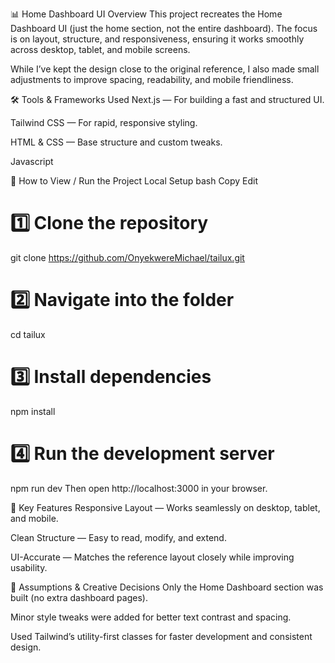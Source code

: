 📊 Home Dashboard UI
Overview
This project recreates the Home Dashboard UI (just the home section, not the entire dashboard).
The focus is on layout, structure, and responsiveness, ensuring it works smoothly across desktop, tablet, and mobile screens.

While I’ve kept the design close to the original reference, I also made small adjustments to improve spacing, readability, and mobile friendliness.

🛠 Tools & Frameworks Used
Next.js — For building a fast and structured UI.

Tailwind CSS — For rapid, responsive styling.

HTML & CSS — Base structure and custom tweaks.

Javascript

📂 How to View / Run the Project
Local Setup
bash
Copy
Edit
# 1️⃣ Clone the repository
git clone https://github.com/OnyekwereMichael/tailux.git

# 2️⃣ Navigate into the folder
cd tailux

# 3️⃣ Install dependencies
npm install

# 4️⃣ Run the development server
npm run dev
Then open http://localhost:3000 in your browser.

🎯 Key Features
Responsive Layout — Works seamlessly on desktop, tablet, and mobile.

Clean Structure — Easy to read, modify, and extend.

UI-Accurate — Matches the reference layout closely while improving usability.

📌 Assumptions & Creative Decisions
Only the Home Dashboard section was built (no extra dashboard pages).

Minor style tweaks were added for better text contrast and spacing.

Used Tailwind’s utility-first classes for faster development and consistent design.